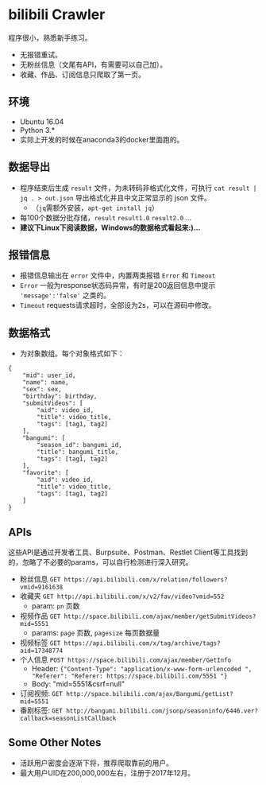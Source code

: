 # bilibili Crawler
程序很小，熟悉新手练习。


- 无报错重试。
- 无粉丝信息（文尾有API，有需要可以自己加）。
- 收藏、作品、订阅信息只爬取了第一页。


## 环境
- Ubuntu 16.04
- Python 3.*
- 实际上开发的时候在anaconda3的docker里面跑的。


## 数据导出
- 程序结束后生成 `result` 文件，为未转码非格式化文件，可执行 `cat result | jq . > out.json` 导出格式化并且中文正常显示的 json 文件。
  - （`jq`需额外安装，`apt-get install jq`）
- 每100个数据分批存储，`result` `result1.0` `result2.0` ...
- **建议下Linux下阅读数据，Windows的数据格式看起来:)...**


## 报错信息
- 报错信息输出在 `error` 文件中，内置两类报错 `Error` 和 `Timeout`
- `Error` 一般为response状态码异常，有时是200返回信息中提示 `'message':'false'` 之类的。
- `Timeout` requests请求超时，全部设为2s，可以在源码中修改。


## 数据格式
- 为对象数组。每个对象格式如下：


```
{
	"mid": user_id,
	"name": name,
	"sex": sex,
	"birthday": birthday,
	"submitVideos": [
		"aid": video_id,
		"title": video_title,
		"tags": [tag1, tag2]
	],
	"bangumi": [
		"season_id": bangumi_id,
		"title": bangumi_title,
		"tags": [tag1, tag2]
	],
	"favorite": [
		"aid": video_id,
		"title": video_title,
		"tags": [tag1, tag2]
	]
}
```


## APIs 
这些API是通过开发者工具、Burpsuite、Postman、Restlet Client等工具找到的，忽略了不必要的params，可以自行检测进行深入研究。


- 粉丝信息 `GET https://api.bilibili.com/x/relation/followers?vmid=9161638`
- 收藏夹 `GET http://api.bilibili.com/x/v2/fav/video?vmid=552`
	- param: `pn` 页数
- 视频作品 `GET http://space.bilibili.com/ajax/member/getSubmitVideos?mid=5551`
	- params: `page` 页数, `pagesize` 每页数据量
- 视频标签 `GET https://api.bilibili.com/x/tag/archive/tags?aid=17348774`
- 个人信息 `POST https://space.bilibili.com/ajax/member/GetInfo`
	- Header: `{"Content-Type": "application/x-www-form-urlencoded
", "Referer": "Referer: https://space.bilibili.com/5551
"}`
	- Body: "mid=5551&csrf=null"
- 订阅视频: `GET http://space.bilibili.com/ajax/Bangumi/getList?mid=5551`
- 番剧标签: `GET http://bangumi.bilibili.com/jsonp/seasoninfo/6446.ver?callback=seasonListCallback`


## Some Other Notes
- 活跃用户密度会逐渐下将，推荐爬取靠前的用户。
- 最大用户UID在200,000,000左右，注册于2017年12月。

